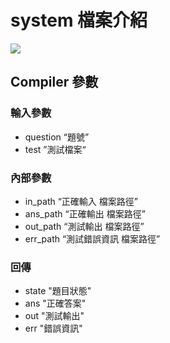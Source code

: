 # system 檔案介紹
![](https://i.imgur.com/sB3XO1C.png)
## Compiler 參數
### 輸入參數
- question “題號”
- test ”測試檔案“
### 內部參數
- in_path “正確輸入 檔案路徑”
- ans_path “正確輸出 檔案路徑”
- out_path “測試輸出 檔案路徑”
- err_path “測試錯誤資訊 檔案路徑”
### 回傳
- state "題目狀態"
- ans "正確答案"
- out "測試輸出"
- err "錯誤資訊" 